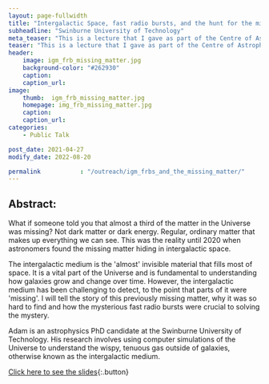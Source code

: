 ```yaml
---
layout: page-fullwidth
title: "Intergalactic Space, fast radio bursts, and the hunt for the missing matter"
subheadline: "Swinburne University of Technology"
meta_teaser: "This is a lecture that I gave as part of the Centre of Astrophysics and Supercomputing 2021 public lecture series."
teaser: "This is a lecture that I gave as part of the Centre of Astrophysics and Supercomputing 2021 public lecture series."
header:
    image: igm_frb_missing_matter.jpg
    background-color: "#262930"
    caption: 
    caption_url:
image:
    thumb:  igm_frb_missing_matter.jpg
    homepage: img_frb_missing_matter.jpg
    caption:
    caption_url:
categories:
    - Public Talk

post_date: 2021-04-27
modify_date: 2022-08-20

permalink           : "/outreach/igm_frbs_and_the_missing_matter/"
---
```


## Abstract:
What if someone told you that almost a third of the matter in the Universe was missing? Not dark matter or dark energy. 
Regular, ordinary matter that makes up everything we can see. This was the reality until 2020 when astronomers found the missing matter hiding in intergalactic space.
 
The intergalactic medium is the 'almost' invisible material that fills most of space. 
It is a vital part of the Universe and is fundamental to understanding how galaxies grow and change over time. 
However, the intergalactic medium has been challenging to detect, to the point that parts of it were 'missing'. 
I will tell the story of this previously missing matter, why it was so hard to find and how the mysterious fast radio bursts were crucial to solving the mystery.
 
Adam is an astrophysics PhD candidate at the Swinburne University of Technology.
His research involves using computer simulations of the Universe to understand the wispy, tenuous gas outside of galaxies, otherwise known as the intergalactic medium.

[Click here to see the slides](/documents/talks/2021-04-27-IGM_CAS_Public_Talk.pdf){:.button}

